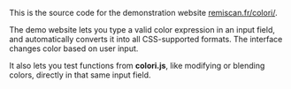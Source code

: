 This is the source code for the demonstration website [remiscan.fr/colori/](https://remiscan.fr/colori/).

The demo website lets you type a valid color expression in an input field, and automatically converts it into all CSS-supported formats. The interface changes color based on user input.

It also lets you test functions from **colori.js**, like modifying or blending colors, directly in that same input field.